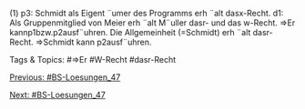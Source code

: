 (1)
p3: Schmidt als Eigent ¨umer des Programms erh ¨alt dasx-Recht.
d1: Als Gruppenmitglied von Meier erh ¨alt M¨uller dasr- und das w-Recht. ⇒Er kannp1bzw.p2ausf¨uhren.
Die Allgemeinheit (=Schmidt) erh ¨alt dasr-Recht.
⇒Schmidt kann p2ausf¨uhren.

   Tags & Topics:
   #⇒Er
   #W-Recht
   #dasr-Recht

[Previous: #BS-Loesungen_47](BS-Loesungen_47.md)

[Next: #BS-Loesungen_47](BS-Loesungen_47.md)
